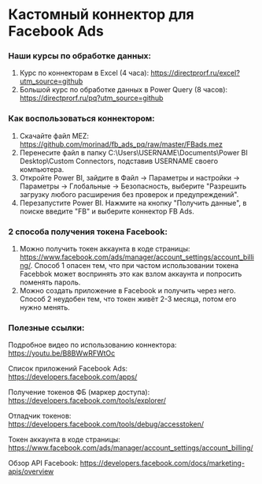 # Кастомный коннектор для Facebook Ads

### Наши курсы по обработке данных:
1) Курс по коннекторам в Excel (4 часа): https://directprorf.ru/excel?utm_source=github
2) Большой курс по обработке данных в Power Query (8 часов): https://directprorf.ru/pq?utm_source=github

### Как воспользоваться коннектором:

1) Скачайте файл MEZ: https://github.com/morinad/fb_ads_pq/raw/master/FBads.mez
2) Перенесите файл в папку C:\Users\USERNAME\Documents\Power BI Desktop\Custom Connectors, подставив USERNAME своего компьютера.
3) Откройте Power BI, зайдите в Файл -> Параметры и настройки -> Параметры -> Глобальные -> Безопасность, выберите "Разрешить загрузку любого расширения без проверок и предупреждений".
4) Перезапустите Power BI. Нажмите на кнопку "Получить данные", в поиске введите "FB" и выберите коннектор FB Ads.

### 2 способа получения токена Facebook:
1) Можно получить токен аккаунта в коде страницы: https://www.facebook.com/ads/manager/account_settings/account_billing/.
Способ 1 опасен тем, что при частом использовании токена Facebbok может воспринять это как взлом аккаунта и попросить поменять пароль.
2) Можно создать приложение в Facebook и получить через него.
Способ 2 неудобен тем, что токен живёт 2-3 месяца, потом его нужно менять.

### Полезные ссылки:
Подробное видео по использованию коннектора: https://youtu.be/B8BWwRFWtOc

Список приложений Facebook Ads: https://developers.facebook.com/apps/

Получение токенов ФБ (маркер доступа): https://developers.facebook.com/tools/explorer/

Отладчик токенов: https://developers.facebook.com/tools/debug/accesstoken/

Токен аккаунта в коде страницы: https://www.facebook.com/ads/manager/account_settings/account_billing/

Обзор API Facebook: https://developers.facebook.com/docs/marketing-apis/overview


